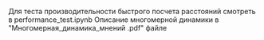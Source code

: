 Для теста производительности быстрого посчета расстояний смотреть в performance_test.ipynb
Описание многомерной динамики в "Многомерная_динамика_мнений .pdf" файле
